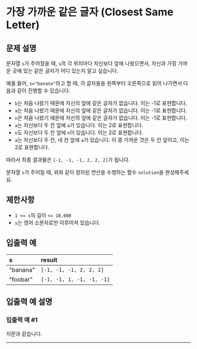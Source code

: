# 가장 가까운 같은 글자 (Closest Same Letter)

## 문제 설명

문자열 `s`가 주어졌을 때, `s`의 각 위치마다 자신보다 앞에 나왔으면서, 자신과 가장 가까운 곳에 있는 같은 글자가 어디 있는지 알고 싶습니다.

예를 들어, `s="banana"`라고 할 때, 각 글자들을 왼쪽부터 오른쪽으로 읽어 나가면서 다음과 같이 진행할 수 있습니다.

* `b`는 처음 나왔기 때문에 자신의 앞에 같은 글자가 없습니다. 이는 -1로 표현합니다.
* `a`는 처음 나왔기 때문에 자신의 앞에 같은 글자가 없습니다. 이는 -1로 표현합니다.
* `n`은 처음 나왔기 때문에 자신의 앞에 같은 글자가 없습니다. 이는 -1로 표현합니다.
* `a`는 자신보다 두 칸 앞에 `a`가 있습니다. 이는 2로 표현합니다.
* `n`도 자신보다 두 칸 앞에 `n`이 있습니다. 이는 2로 표현합니다.
* `a`는 자신보다 두 칸, 네 칸 앞에 `a`가 있습니다. 이 중 가까운 것은 두 칸 앞이고, 이는 2로 표현합니다.

따라서 최종 결과물은 `[-1, -1, -1, 2, 2, 2]`가 됩니다.

문자열 `s`가 주어질 때, 위와 같이 정의된 연산을 수행하는 함수 `solution`을 완성해주세요.

## 제한사항

* `1 <= s`의 길이 `<= 10,000`
* `s`는 영어 소문자로만 이루어져 있습니다.

## 입출력 예

| s        | result                |
| :------- | :-------------------- |
| "banana" | `[-1, -1, -1, 2, 2, 2]` |
| "foobar" | `[-1, -1, 1, -1, -1, -1]` |

## 입출력 예 설명

### 입출력 예 #1

지문과 같습니다.

---

